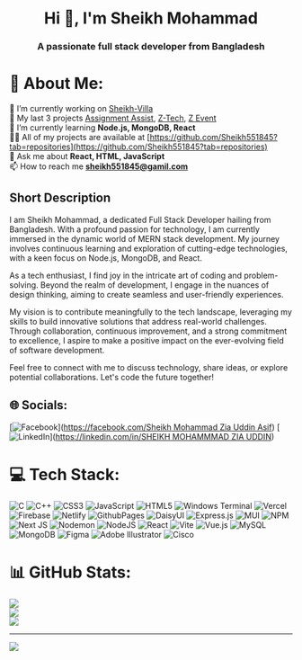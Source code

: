 <h1 align="center">Hi 👋, I'm Sheikh Mohammad</h1>
<h3 align="center">A passionate full stack developer from Bangladesh</h3>


# 💫 About Me:
🔭 I’m currently working on [Sheikh-Villa](https://sheikh-villa.web.app/)<br>
🔭 My last 3 projects [Assignment Assist](https://assignment-assist.web.app/), [Z-Tech](https://z-tech-9a12f.web.app/), [Z Event](https://event-management-7c344.web.app/)<br>
🌱 I’m currently learning **Node.js, MongoDB, React**<br>👨‍💻 All of my projects are available at [https://github.com/Sheikh551845?tab=repositories](https://github.com/Sheikh551845?tab=repositories)<br>💬 Ask me about **React, HTML, JavaScript**<br>📫 How to reach me **sheikh551845@gamil.com**

## Short Description

I am Sheikh Mohammad, a dedicated Full Stack Developer hailing from Bangladesh. With a profound passion for technology, I am currently immersed in the dynamic world of MERN stack development. My journey involves continuous learning and exploration of cutting-edge technologies, with a keen focus on Node.js, MongoDB, and React.

As a tech enthusiast, I find joy in the intricate art of coding and problem-solving. Beyond the realm of development, I engage in the nuances of design thinking, aiming to create seamless and user-friendly experiences.

My vision is to contribute meaningfully to the tech landscape, leveraging my skills to build innovative solutions that address real-world challenges. Through collaboration, continuous improvement, and a strong commitment to excellence, I aspire to make a positive impact on the ever-evolving field of software development.

Feel free to connect with me to discuss technology, share ideas, or explore potential collaborations. Let's code the future together!



## 🌐 Socials:
[![Facebook](https://img.shields.io/badge/Facebook-%231877F2.svg?logo=Facebook&logoColor=white)]([https://facebook.com/Sheikh Mohammad Zia Uddin Asif](https://www.facebook.com/sheikhmohammod.asif.90/)) [![LinkedIn](https://img.shields.io/badge/LinkedIn-%230077B5.svg?logo=linkedin&logoColor=white)]([https://linkedin.com/in/SHEIKH MOHAMMMAD ZIA UDDIN](https://www.linkedin.com/in/sheikh-mohammmad-zia-uddin-09860123b/)) 

# 💻 Tech Stack:
![C](https://img.shields.io/badge/c-%2300599C.svg?style=for-the-badge&logo=c&logoColor=white) ![C++](https://img.shields.io/badge/c++-%2300599C.svg?style=for-the-badge&logo=c%2B%2B&logoColor=white) ![CSS3](https://img.shields.io/badge/css3-%231572B6.svg?style=for-the-badge&logo=css3&logoColor=white) ![JavaScript](https://img.shields.io/badge/javascript-%23323330.svg?style=for-the-badge&logo=javascript&logoColor=%23F7DF1E) ![HTML5](https://img.shields.io/badge/html5-%23E34F26.svg?style=for-the-badge&logo=html5&logoColor=white) ![Windows Terminal](https://img.shields.io/badge/Windows%20Terminal-%234D4D4D.svg?style=for-the-badge&logo=windows-terminal&logoColor=white) ![Vercel](https://img.shields.io/badge/vercel-%23000000.svg?style=for-the-badge&logo=vercel&logoColor=white) ![Firebase](https://img.shields.io/badge/firebase-%23039BE5.svg?style=for-the-badge&logo=firebase) ![Netlify](https://img.shields.io/badge/netlify-%23000000.svg?style=for-the-badge&logo=netlify&logoColor=#00C7B7) ![GithubPages](https://img.shields.io/badge/github%20pages-121013?style=for-the-badge&logo=github&logoColor=white) ![DaisyUI](https://img.shields.io/badge/daisyui-5A0EF8?style=for-the-badge&logo=daisyui&logoColor=white) ![Express.js](https://img.shields.io/badge/express.js-%23404d59.svg?style=for-the-badge&logo=express&logoColor=%2361DAFB) ![MUI](https://img.shields.io/badge/MUI-%230081CB.svg?style=for-the-badge&logo=mui&logoColor=white) ![NPM](https://img.shields.io/badge/NPM-%23CB3837.svg?style=for-the-badge&logo=npm&logoColor=white) ![Next JS](https://img.shields.io/badge/Next-black?style=for-the-badge&logo=next.js&logoColor=white) ![Nodemon](https://img.shields.io/badge/NODEMON-%23323330.svg?style=for-the-badge&logo=nodemon&logoColor=%BBDEAD) ![NodeJS](https://img.shields.io/badge/node.js-6DA55F?style=for-the-badge&logo=node.js&logoColor=white) ![React](https://img.shields.io/badge/react-%2320232a.svg?style=for-the-badge&logo=react&logoColor=%2361DAFB) ![Vite](https://img.shields.io/badge/vite-%23646CFF.svg?style=for-the-badge&logo=vite&logoColor=white) ![Vue.js](https://img.shields.io/badge/vue.js-%2335495e.svg?style=for-the-badge&logo=vuedotjs&logoColor=%234FC08D) ![MySQL](https://img.shields.io/badge/mysql-%2300000f.svg?style=for-the-badge&logo=mysql&logoColor=white) ![MongoDB](https://img.shields.io/badge/MongoDB-%234ea94b.svg?style=for-the-badge&logo=mongodb&logoColor=white) ![Figma](https://img.shields.io/badge/figma-%23F24E1E.svg?style=for-the-badge&logo=figma&logoColor=white) ![Adobe Illustrator](https://img.shields.io/badge/adobe%20illustrator-%23FF9A00.svg?style=for-the-badge&logo=adobe%20illustrator&logoColor=white) ![Cisco](https://img.shields.io/badge/cisco-%23049fd9.svg?style=for-the-badge&logo=cisco&logoColor=black)
# 📊 GitHub Stats:
![](https://github-readme-stats.vercel.app/api?username=Sheikh551845&theme=dark&hide_border=false&include_all_commits=true&count_private=false)<br/>
![](https://github-readme-streak-stats.herokuapp.com/?user=Sheikh551845&theme=dark&hide_border=false)<br/>
![](https://github-readme-stats.vercel.app/api/top-langs/?username=Sheikh551845&theme=dark&hide_border=false&include_all_commits=true&count_private=false&layout=compact)

---
[![](https://visitcount.itsvg.in/api?id=Sheikh551845&icon=0&color=0)](https://visitcount.itsvg.in)

<!-- Proudly created with GPRM ( https://gprm.itsvg.in ) -->
